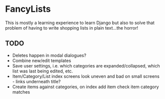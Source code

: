 FancyLists
==========

This is mostly a learning experience to learn Django but also to solve that problem of having to write shopping lists in plain text...the horror!

TODO
----

* Deletes happen in modal dialogues?
* Combine new/edit templates
* Save user settings, i.e. which categories are expanded/collapsed, which list was last being edited, etc.
* Item/Category/List index screens look uneven and bad on small screens - links underneath title?
* Create items against categories, on index add item check item category matches 
